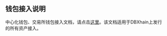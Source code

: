 ## 钱包接入说明

中心化钱包、交易所钱包接入文档，请点击[这里](https://github.com/dbxone/dbx-core/wiki/for_exchanges_cn)。该文档适用于DBXhain上发行的所有资产接入。

